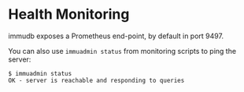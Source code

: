 # Health Monitoring

immudb exposes a Prometheus end-point, by default in port 9497.

You can also use `immuadmin status` from monitoring scripts to ping the server:

```
$ immuadmin status
OK - server is reachable and responding to queries
```
